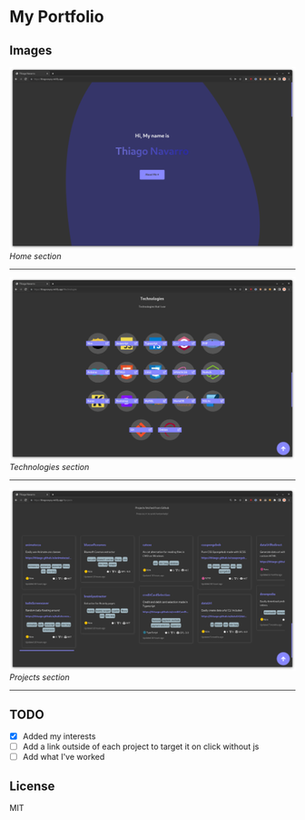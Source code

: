 # My Portfolio

## Images
![Home](image/home.png)
_Home section_

---
![Technologies](image/technologies.png)
_Technologies section_

---
![Projects](image/projects.png)
_Projects section_

---
## TODO

- [x] Added my interests
- [ ] Add a link outside of each project to target it on click without js
- [ ] Add what I've worked

## License

MIT
